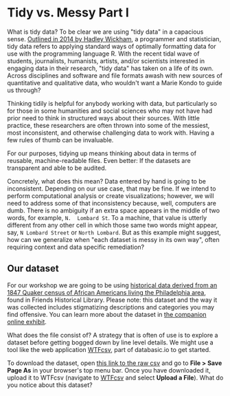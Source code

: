 
# Tidy vs. Messy Part I

What is tidy data? To be clear we are using "tidy data" in a capacious sense. [Outlined in 2014 by Hadley Wickham](https://www.jstatsoft.org/article/view/v059i10/), a programmer and statistician, tidy data refers to applying standard ways of optimally formatting data for use with the programming language R. With the recent tidal wave of students, journalists, humanists, artists, and/or scientists interested in engaging data in their research, "tidy data" has taken on a life of its own. Across disciplines and software and file formats awash with new sources of quantitative and qualitative data, who wouldn't want a Marie Kondo to guide us through?

Thinking tidily is helpful for anybody working with data, but particularly so for those in some humanities and social sciences who may not have had prior need to think in structured ways about their sources. With little practice, these researchers are often thrown into some of the messiest, most inconsistent, and otherwise challenging data to work with. Having a few rules of thumb can be invaluable.

For our purposes, tidying up means thinking about data in terms of reusable, machine-readable files. Even better: If the datasets are transparent and able to be audited.

Concretely, what does this mean? Data entered by hand is going to be inconsistent. Depending on our use case, that may be fine. If we intend to perform computational analysis or create visualizations; however, we will need to address some of that inconsistency because, well, computers are dumb. There is no ambiguity if an extra space appears in the middle of two words, for example, `N.  Lombard St`. To a machine, that value is utterly different from any other cell in which those same two words might appear, say, `N Lombard Street` or `North Lombard`. But as this example might suggest, how can we generalize when "each dataset is messy in its own way", often requiring context and data specific remediation?

## Our dataset

For our workshop we are going to be using [historical data derived from an 1847 Quaker census of African Americans living the Philadelphia area](https://raw.githubusercontent.com/swat-ds/datasets/main/1847census/sofaac-raw-export.csv), found in Friends Historical Library. Please note: this dataset and the way it was collected includes stigmatizing descriptions and categories you may find offensive. You can learn more about the dataset in [the companion online exhibit](https://ds-pages.swarthmore.edu/paac/).

What does the file consist of? A strategy that is often of use is to explore a dataset before getting bogged down by line level details. We might use a tool like the web application [WTFcsv](https://databasic.io/en/wtfcsv/), part of databasic.io to get started.

To download the dataset, open [this link to the raw csv](https://raw.githubusercontent.com/swat-ds/datasets/main/1847census/sofaac-raw-export.csv) and go to **File > Save Page As** in your browser's top menu bar. Once you have downloaded it, upload it to WTFcsv (navigate to [WTFcsv](https://databasic.io/en/wtfcsv/) and select **Upload a File**). What do you notice about this dataset? 
